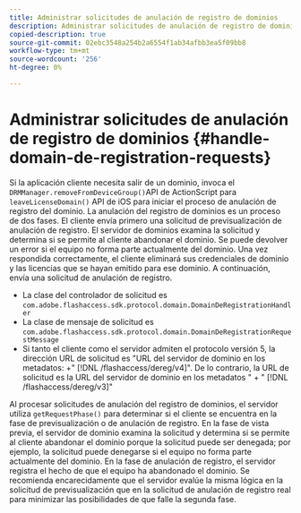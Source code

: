 ```yaml
---
title: Administrar solicitudes de anulación de registro de dominios
description: Administrar solicitudes de anulación de registro de dominios
copied-description: true
source-git-commit: 02ebc3548a254b2a6554f1ab34afbb3ea5f09bb8
workflow-type: tm+mt
source-wordcount: '256'
ht-degree: 0%

---
```


# Administrar solicitudes de anulación de registro de dominios {#handle-domain-de-registration-requests}

Si la aplicación cliente necesita salir de un dominio, invoca el `DRMManager.removeFromDeviceGroup()`API de ActionScript para `leaveLicenseDomain()` API de iOS para iniciar el proceso de anulación de registro del dominio. La anulación del registro de dominios es un proceso de dos fases. El cliente envía primero una solicitud de previsualización de anulación de registro. El servidor de dominios examina la solicitud y determina si se permite al cliente abandonar el dominio. Se puede devolver un error si el equipo no forma parte actualmente del dominio. Una vez respondida correctamente, el cliente eliminará sus credenciales de dominio y las licencias que se hayan emitido para ese dominio. A continuación, envía una solicitud de anulación de registro.

* La clase del controlador de solicitud es `com.adobe.flashaccess.sdk.protocol.domain.DomainDeRegistrationHandler`
* La clase de mensaje de solicitud es `com.adobe.flashaccess.sdk.protocol.domain.DomainDeRegistrationRequestMessage`
* Si tanto el cliente como el servidor admiten el protocolo versión 5, la dirección URL de solicitud es &quot;URL del servidor de dominio en los metadatos: +&quot; [!DNL /flashaccess/dereg/v4]&quot;. De lo contrario, la URL de solicitud es la URL del servidor de dominio en los metadatos &quot; + &quot; [!DNL /flashaccess/dereg/v3]&quot;

Al procesar solicitudes de anulación del registro de dominios, el servidor utiliza `getRequestPhase()` para determinar si el cliente se encuentra en la fase de previsualización o de anulación de registro. En la fase de vista previa, el servidor de dominio examina la solicitud y determina si se permite al cliente abandonar el dominio porque la solicitud puede ser denegada; por ejemplo, la solicitud puede denegarse si el equipo no forma parte actualmente del dominio. En la fase de anulación de registro, el servidor registra el hecho de que el equipo ha abandonado el dominio. Se recomienda encarecidamente que el servidor evalúe la misma lógica en la solicitud de previsualización que en la solicitud de anulación de registro real para minimizar las posibilidades de que falle la segunda fase.
